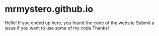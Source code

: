 # mrmystero.github.io
Hello!
If you ended up here, you found the code of the website
Submit a issue if you want to use some of my code
Thanks!
